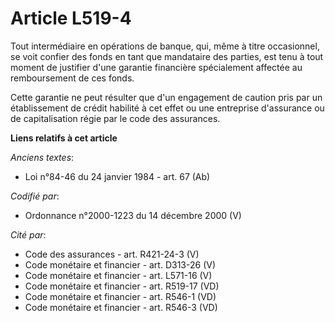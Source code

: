 # Article L519-4

Tout intermédiaire en opérations de banque, qui, même à titre occasionnel, se voit confier des fonds en tant que mandataire
des parties, est tenu à tout moment de justifier d'une garantie financière spécialement affectée au remboursement de ces
fonds.

Cette garantie ne peut résulter que d'un engagement de caution pris par un établissement de crédit habilité à cet effet ou
une entreprise d'assurance ou de capitalisation régie par le code des assurances.

**Liens relatifs à cet article**

_Anciens textes_:

  - Loi n°84-46 du 24 janvier 1984 - art. 67 (Ab)

_Codifié par_:

  - Ordonnance n°2000-1223 du 14 décembre 2000 (V)

_Cité par_:

  - Code des assurances - art. R421-24-3 (V)
  - Code monétaire et financier - art. D313-26 (V)
  - Code monétaire et financier - art. L571-16 (V)
  - Code monétaire et financier - art. R519-17 (VD)
  - Code monétaire et financier - art. R546-1 (VD)
  - Code monétaire et financier - art. R546-3 (VD)
